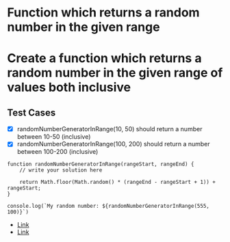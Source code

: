 # Function which returns a random number in the given range
# Create a function which returns a random number in the given range of values both inclusive


<h2>Test Cases</h2>


  - [X] randomNumberGeneratorInRange(10, 50) should return a number between 10-50 (inclusive)
  - [X] randomNumberGeneratorInRange(100, 200) should return a number between 100-200 (inclusive)

```
function randomNumberGeneratorInRange(rangeStart, rangeEnd) {
	// write your solution here

	return Math.floor(Math.random() * (rangeEnd - rangeStart + 1)) + rangeStart;
}

console.log(`My random number: ${randomNumberGeneratorInRange(555, 100)}`)

```

 - <a href="https://developer.mozilla.org/en-US/docs/Web/JavaScript/Reference/Global_Objects/Math/random">Link</a>
  - <a href="https://stackoverflow.com/questions/1527803/generating-random-whole-numbers-in-javascript-in-a-specific-range">Link</a>
